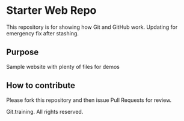 # Starter Web Repo

This repository is for showing how Git and GitHub work. Updating for emergency fix after stashing.

## Purpose

Sample website with plenty of files for demos

## How to contribute

Please fork this repository and then issue Pull Requests for review.

Git.training. All rights reserved.


